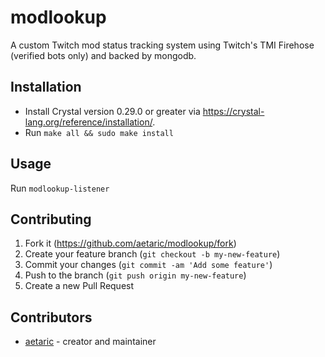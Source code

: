 # modlookup

A custom Twitch mod status tracking system using Twitch's TMI Firehose (verified bots only) and backed by mongodb.

## Installation

* Install Crystal version 0.29.0 or greater via <https://crystal-lang.org/reference/installation/>.
* Run `make all && sudo make install`

## Usage

Run `modlookup-listener`

## Contributing

1. Fork it (<https://github.com/aetaric/modlookup/fork>)
2. Create your feature branch (`git checkout -b my-new-feature`)
3. Commit your changes (`git commit -am 'Add some feature'`)
4. Push to the branch (`git push origin my-new-feature`)
5. Create a new Pull Request

## Contributors

- [aetaric](https://github.com/aetaric) - creator and maintainer
